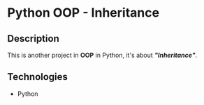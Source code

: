 # Python OOP - Inheritance
## Description
This is another project in **OOP** in Python, it's about
***"Inheritance"***.
## Technologies
* Python
